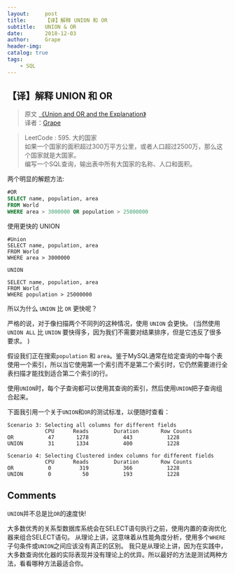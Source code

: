 ```yaml
---
layout:     post
title:      【译】解释 UNION 和 OR
subtitle:   UNION & OR
date:       2018-12-03
author:     Grape
header-img: 
catalog: true
tags:
    - SQL
---
```


## 【译】解释 UNION 和 OR

> 原文 [《Union and OR and the Explanation》](https://leetcode.com/problems/big-countries/discuss/103561/Union-and-OR-and-the-Explanation)<br/>
> 译者：[Grape](https://github.com/WGrape)

> LeetCode : 595. 大的国家<br>
> 如果一个国家的面积超过300万平方公里，或者人口超过2500万，那么这个国家就是大国家。<br>
> 编写一个SQL查询，输出表中所有大国家的名称、人口和面积。

两个明显的解题方法:

```sql
#OR
SELECT name, population, area
FROM World
WHERE area > 3000000 OR population > 25000000
```

使用更快的 UNION

```
#Union
SELECT name, population, area
FROM World
WHERE area > 3000000 

UNION

SELECT name, population, area
FROM World
WHERE population > 25000000
```

所以为什么 ```UNION``` 比 ```OR``` 更快呢？

严格的说，对于像扫描两个不同列的这种情况，使用 ```UNION``` 会更快。
(当然使用 ```UNION ALL``` 比 ```UNION``` 要快得多，因为我们不需要对结果排序，但是它违反了很多要求。 )

假设我们正在搜索```population``` 和 ```area```。鉴于MySQL通常在给定查询的中每个表使用一个索引，所以当它使用第一个索引而不是第二个索引时，它仍然需要进行全表扫描才能找到适合第二个索引的行。

使用```UNION```时，每个子查询都可以使用其查询的索引，然后使用```UNION```把子查询组合起来。

下面我引用一个关于```UNION```和```OR```的测试标准，以便随时查看：

```
Scenario 3: Selecting all columns for different fields
            CPU      Reads        Duration       Row Counts
OR           47       1278           443           1228
UNION        31       1334           400           1228

Scenario 4: Selecting Clustered index columns for different fields
            CPU      Reads        Duration       Row Counts
OR           0         319           366           1228
UNION        0          50           193           1228
```

## Comments

```UNION```并不总是比```OR```的速度快!

大多数优秀的关系型数据库系统会在SELECT语句执行之前，使用内置的查询优化器来组合SELECT语句。 从理论上讲，这意味着从性能角度分析，使用多个```WHERE```子句条件或```UNION```之间应该没有真正的区别。 我只是从理论上讲，因为在实践中，大多数查询优化器的实际表现并没有理论上的优异。所以最好的方法是测试两种方法，看看哪种方法最适合你。




